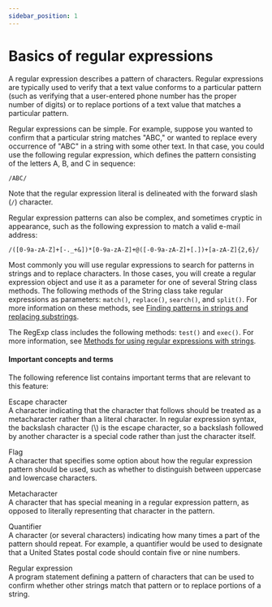 ```yaml
---
sidebar_position: 1
---
```


# Basics of regular expressions

A regular expression describes a pattern of characters. Regular expressions are
typically used to verify that a text value conforms to a particular pattern
(such as verifying that a user-entered phone number has the proper number of
digits) or to replace portions of a text value that matches a particular
pattern.

Regular expressions can be simple. For example, suppose you wanted to confirm
that a particular string matches "ABC," or wanted to replace every occurrence of
"ABC" in a string with some other text. In that case, you could use the
following regular expression, which defines the pattern consisting of the
letters A, B, and C in sequence:

    /ABC/

Note that the regular expression literal is delineated with the forward slash
(`/`) character.

Regular expression patterns can also be complex, and sometimes cryptic in
appearance, such as the following expression to match a valid e-mail address:

    /([0-9a-zA-Z]+[-._+&])*[0-9a-zA-Z]+@([-0-9a-zA-Z]+[.])+[a-zA-Z]{2,6}/

Most commonly you will use regular expressions to search for patterns in strings
and to replace characters. In those cases, you will create a regular expression
object and use it as a parameter for one of several String class methods. The
following methods of the String class take regular expressions as parameters:
`match()`, `replace()`, `search()`, and `split()`. For more information on these
methods, see
[Finding patterns in strings and replacing substrings](../working-with-strings/finding-substrings-and-patterns-in-strings.md).

The RegExp class includes the following methods: `test()` and `exec()`. For more
information, see
[Methods for using regular expressions with strings](./methods-for-using-regular-expressions-with-strings.md).

#### Important concepts and terms

The following reference list contains important terms that are relevant to this
feature:

Escape character  
A character indicating that the character that follows should be treated as a
metacharacter rather than a literal character. In regular expression syntax, the
backslash character (\\) is the escape character, so a backslash followed by
another character is a special code rather than just the character itself.

Flag  
A character that specifies some option about how the regular expression pattern
should be used, such as whether to distinguish between uppercase and lowercase
characters.

Metacharacter  
A character that has special meaning in a regular expression pattern, as opposed
to literally representing that character in the pattern.

Quantifier  
A character (or several characters) indicating how many times a part of the
pattern should repeat. For example, a quantifier would be used to designate that
a United States postal code should contain five or nine numbers.

Regular expression  
A program statement defining a pattern of characters that can be used to confirm
whether other strings match that pattern or to replace portions of a string.

